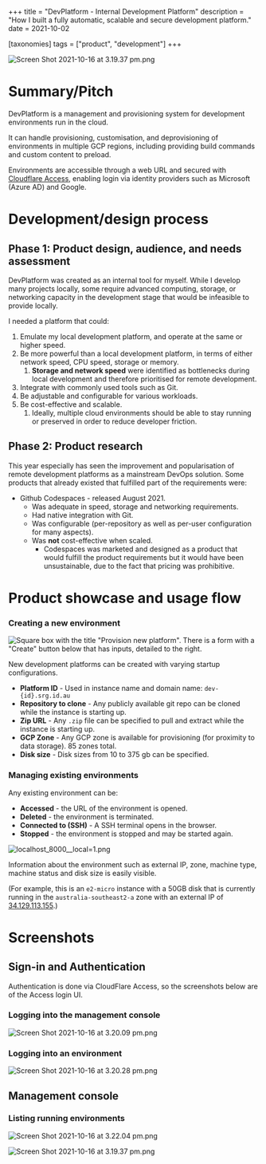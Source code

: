 +++
title = "DevPlatform - Internal Development Platform"
description = "How I built a fully automatic, scalable and secure development platform."
date = 2021-10-02

[taxonomies]
tags = ["product", "development"]
+++

![Screen Shot 2021-10-16 at 3.19.37 pm.png](Screen_Shot_2021-10-16_at_3.19.37_pm.png)

# Summary/Pitch

DevPlatform is a management and provisioning system for development environments run in the cloud. 

It can handle provisioning, customisation, and deprovisioning of environments in multiple GCP regions, including providing build commands and custom content to preload. 

Environments are accessible through a web URL and secured with [Cloudflare Access](https://www.cloudflare.com/teams/access/), enabling login via identity providers such as Microsoft (Azure AD) and Google.

# Development/design process

## Phase 1: Product design, audience, and needs assessment

DevPlatform was created as an internal tool for myself. While I develop many projects locally, some require advanced computing, storage, or networking capacity in the development stage that would be infeasible to provide locally. 

I needed a platform that could:

1. Emulate my local development platform, and operate at the same or higher speed.
2. Be more powerful than a local development platform, in terms of either network speed, CPU speed, storage or memory.
    1. **Storage and network speed** were identified as bottlenecks during local development and therefore prioritised for remote development.
3. Integrate with commonly used tools such as Git.
4. Be adjustable and configurable for various workloads.
5. Be cost-effective and scalable.
    1. Ideally, multiple cloud environments should be able to stay running or preserved in order to reduce developer friction. 

## Phase 2: Product research

This year especially has seen the improvement and popularisation of remote development platforms as a mainstream DevOps solution. Some products that already existed that fulfilled part of the requirements were:

- Github Codespaces - released August 2021.
    - Was adequate in speed, storage and networking requirements.
    - Had native integration with Git.
    - Was configurable (per-repository as well as per-user configuration for many aspects).
    - Was **not** cost-effective when scaled.
        - Codespaces was marketed and designed as a product that would fulfill the product requirements but it would have been unsustainable, due to the fact that pricing was prohibitive.
        

# Product showcase and usage flow

### Creating a new environment

![Square box with the title "Provision new platform". There is a form with a "Create" button below that has inputs, detailed to the right.](creating.png)

New development platforms can be created with varying startup configurations.

- **Platform ID** - Used in instance name and domain name: `dev-{id}.srg.id.au`
- **Repository to clone** - Any publicly available git repo can be cloned while the instance is starting up.
- **Zip URL** - Any `.zip` file can be specified to pull and extract while the instance is starting up.
- **GCP Zone** - Any GCP zone is available for provisioning (for proximity to data storage). 85 zones total.
- **Disk size** - Disk sizes from 10 to 375 gb can be specified.

### Managing existing environments

Any existing environment can be:

- **Accessed** - the URL of the environment is opened.
- **Deleted** - the environment is terminated.
- **Connected to (SSH)** - A SSH terminal opens in the browser.
- **Stopped** - the environment is stopped and may be started again.

![localhost_8000__local=1.png](localhost_8000__local1.png)

Information about the environment such as external IP, zone, machine type, machine status and disk size is easily visible.

(For example, this is an `e2-micro` instance with a 50GB disk that is currently running in the `australia-southeast2-a` zone with an external IP of [34.129.113.155](http://34.129.113.155).)

# Screenshots

## Sign-in and Authentication

Authentication is done via CloudFlare Access, so the screenshots below are of the Access login UI.

### Logging into the management console

![Screen Shot 2021-10-16 at 3.20.09 pm.png](Screen_Shot_2021-10-16_at_3.20.09_pm.png)

### Logging into an environment

![Screen Shot 2021-10-16 at 3.20.28 pm.png](Screen_Shot_2021-10-16_at_3.20.28_pm.png)

## Management console

### Listing running environments

![Screen Shot 2021-10-16 at 3.22.04 pm.png](Screen_Shot_2021-10-16_at_3.22.04_pm.png)

![Screen Shot 2021-10-16 at 3.19.37 pm.png](Screen_Shot_2021-10-16_at_3.19.37_pm.png)